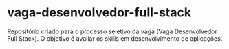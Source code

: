 # vaga-desenvolvedor-full-stack
Repositório criado para o processo seletivo da vaga (Vaga Desenvolvedor Full Stack). O objetivo é avaliar os skills em desenvolvimento de aplicações.
